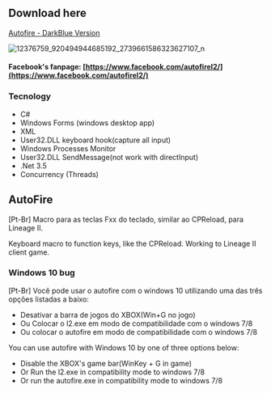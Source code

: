 ## Download here

[Autofire - DarkBlue Version](https://github.com/println/autofirel2/releases/download/1.1.2/AutoFire_1.1.2_DarkBlue_Win10.zip)

![12376759_920494944685192_2739661586323627107_n](https://user-images.githubusercontent.com/1585951/34073318-22f55318-e27e-11e7-9660-e6e1e2db79d1.png)

#### Facebook's fanpage: [https://www.facebook.com/autofirel2/](https://www.facebook.com/autofirel2/)

### Tecnology
- C#
- Windows Forms (windows desktop app)
- XML
- User32.DLL keyboard hook(capture all input)
- Windows Processes Monitor
- User32.DLL SendMessage(not work with directInput)
- .Net 3.5
- Concurrency (Threads)

## AutoFire

[Pt-Br] Macro para as teclas Fxx do teclado, similar ao CPReload, para Lineage II. 

Keyboard macro to function keys, like the CPReload. Working to Lineage II client game.

### Windows 10 bug

[Pt-Br] Você pode usar o autofire com o windows 10 utilizando uma das três opções listadas a baixo:

  - Desativar a barra de jogos do XBOX(Win+G no jogo)
  - Ou Colocar o l2.exe em modo de compatibilidade com o windows 7/8
  - Ou colocar o autofire em modo de compatibilidade com o windows 7/8

You can use autofire with Windows 10 by one of three options below:

  - Disable the XBOX's game bar(WinKey + G in game)
  - Or Run the l2.exe in compatibility mode to windows 7/8
  - Or run the autofire.exe in compatibility mode to windows 7/8
 
  



